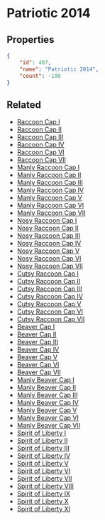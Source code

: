 # Patriotic 2014

<no description available>

## Properties

```json
{
    "id": 407,
    "name": "Patriotic 2014",
    "count": -100
}
```

## Related

- [Raccoon Cap I](../items/12129-raccoon-cap-i.md)
- [Raccoon Cap II](../items/12130-raccoon-cap-ii.md)
- [Raccoon Cap III](../items/12131-raccoon-cap-iii.md)
- [Raccoon Cap IV](../items/12132-raccoon-cap-iv.md)
- [Raccoon Cap VI](../items/12134-raccoon-cap-vi.md)
- [Raccoon Cap VII](../items/12135-raccoon-cap-vii.md)
- [Manly Raccoon Cap I](../items/12136-manly-raccoon-cap-i.md)
- [Manly Raccoon Cap II](../items/12137-manly-raccoon-cap-ii.md)
- [Manly Raccoon Cap III](../items/12138-manly-raccoon-cap-iii.md)
- [Manly Raccoon Cap IV](../items/12139-manly-raccoon-cap-iv.md)
- [Manly Raccoon Cap V](../items/12140-manly-raccoon-cap-v.md)
- [Manly Raccoon Cap VI](../items/12141-manly-raccoon-cap-vi.md)
- [Manly Raccoon Cap VII](../items/12142-manly-raccoon-cap-vii.md)
- [Nosy Raccoon Cap I](../items/12143-nosy-raccoon-cap-i.md)
- [Nosy Raccoon Cap II](../items/12144-nosy-raccoon-cap-ii.md)
- [Nosy Raccoon Cap III](../items/12145-nosy-raccoon-cap-iii.md)
- [Nosy Raccoon Cap IV](../items/12146-nosy-raccoon-cap-iv.md)
- [Nosy Raccoon Cap V](../items/12147-nosy-raccoon-cap-v.md)
- [Nosy Raccoon Cap VI](../items/12148-nosy-raccoon-cap-vi.md)
- [Nosy Raccoon Cap VII](../items/12149-nosy-raccoon-cap-vii.md)
- [Cutsy Raccoon Cap I](../items/12150-cutsy-raccoon-cap-i.md)
- [Cutsy Raccoon Cap II](../items/12151-cutsy-raccoon-cap-ii.md)
- [Cutsy Raccoon Cap III](../items/12152-cutsy-raccoon-cap-iii.md)
- [Cutsy Raccoon Cap IV](../items/12153-cutsy-raccoon-cap-iv.md)
- [Cutsy Raccoon Cap V](../items/12154-cutsy-raccoon-cap-v.md)
- [Cutsy Raccoon Cap VI](../items/12155-cutsy-raccoon-cap-vi.md)
- [Cutsy Raccoon Cap VII](../items/12156-cutsy-raccoon-cap-vii.md)
- [Beaver Cap I](../items/12157-beaver-cap-i.md)
- [Beaver Cap II](../items/12158-beaver-cap-ii.md)
- [Beaver Cap III](../items/12159-beaver-cap-iii.md)
- [Beaver Cap IV](../items/12160-beaver-cap-iv.md)
- [Beaver Cap V](../items/12161-beaver-cap-v.md)
- [Beaver Cap VI](../items/12162-beaver-cap-vi.md)
- [Beaver Cap VII](../items/12163-beaver-cap-vii.md)
- [Manly Beaver Cap I](../items/12164-manly-beaver-cap-i.md)
- [Manly Beaver Cap II](../items/12165-manly-beaver-cap-ii.md)
- [Manly Beaver Cap III](../items/12166-manly-beaver-cap-iii.md)
- [Manly Beaver Cap IV](../items/12167-manly-beaver-cap-iv.md)
- [Manly Beaver Cap V](../items/12168-manly-beaver-cap-v.md)
- [Manly Beaver Cap VI](../items/12169-manly-beaver-cap-vi.md)
- [Manly Beaver Cap VII](../items/12170-manly-beaver-cap-vii.md)
- [Spirit of Liberty I](../items/12171-spirit-of-liberty-i.md)
- [Spirit of Liberty II](../items/12172-spirit-of-liberty-ii.md)
- [Spirit of Liberty III](../items/12173-spirit-of-liberty-iii.md)
- [Spirit of Liberty IV](../items/12174-spirit-of-liberty-iv.md)
- [Spirit of Liberty V](../items/12175-spirit-of-liberty-v.md)
- [Spirit of Liberty VI](../items/12176-spirit-of-liberty-vi.md)
- [Spirit of Liberty VII](../items/12177-spirit-of-liberty-vii.md)
- [Spirit of Liberty VIII](../items/12178-spirit-of-liberty-viii.md)
- [Spirit of Liberty IX](../items/12179-spirit-of-liberty-ix.md)
- [Spirit of Liberty X](../items/12180-spirit-of-liberty-x.md)
- [Spirit of Liberty XI](../items/12181-spirit-of-liberty-xi.md)

